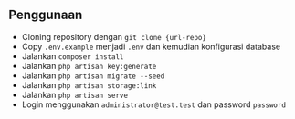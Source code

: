 ## Penggunaan

- Cloning repository dengan `git clone {url-repo}`
- Copy `.env.example` menjadi `.env` dan kemudian konfigurasi database 
- Jalankan `composer install`
- Jalankan `php artisan key:generate`
- Jalankan `php artisan migrate --seed`
- Jalankan `php artisan storage:link` 
- Jalankan `php artisan serve` 
- Login menggunakan `administrator@test.test` dan password `password`